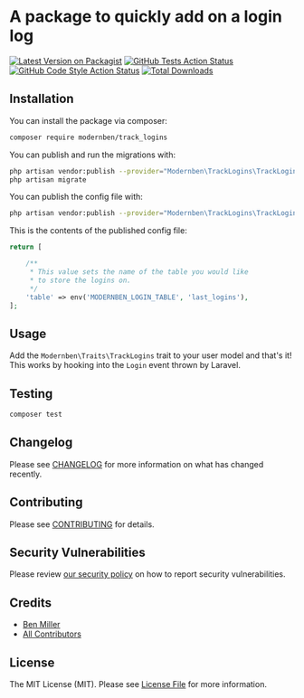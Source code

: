 # A package to quickly add on a login log

[![Latest Version on Packagist](https://img.shields.io/packagist/v/modernben/track_logins.svg?style=flat-square)](https://packagist.org/packages/modernben/track_logins)
[![GitHub Tests Action Status](https://img.shields.io/github/workflow/status/modernben/track_logins/run-tests?label=tests)](https://github.com/modernben/track_logins/actions?query=workflow%3Arun-tests+branch%3Amaster)
[![GitHub Code Style Action Status](https://img.shields.io/github/workflow/status/modernben/track_logins/Check%20&%20fix%20styling?label=code%20style)](https://github.com/modernben/track_logins/actions?query=workflow%3A"Check+%26+fix+styling"+branch%3Amaster)
[![Total Downloads](https://img.shields.io/packagist/dt/modernben/track_logins.svg?style=flat-square)](https://packagist.org/packages/modernben/track_logins)

## Installation

You can install the package via composer:

```bash
composer require modernben/track_logins
```

You can publish and run the migrations with:

```bash
php artisan vendor:publish --provider="Modernben\TrackLogins\TrackLoginsServiceProvider" --tag="track_logins-migrations"
php artisan migrate
```

You can publish the config file with:
```bash
php artisan vendor:publish --provider="Modernben\TrackLogins\TrackLoginsServiceProvider" --tag="track_logins-config"
```

This is the contents of the published config file:

```php
return [

    /**
     * This value sets the name of the table you would like
     * to store the logins on.
     */
    'table' => env('MODERNBEN_LOGIN_TABLE', 'last_logins'),
];
```

## Usage

Add the `Modernben\Traits\TrackLogins` trait to your user model and that's it!
This works by hooking into the `Login` event thrown by Laravel.

## Testing

```bash
composer test
```

## Changelog

Please see [CHANGELOG](CHANGELOG.md) for more information on what has changed recently.

## Contributing

Please see [CONTRIBUTING](.github/CONTRIBUTING.md) for details.

## Security Vulnerabilities

Please review [our security policy](../../security/policy) on how to report security vulnerabilities.

## Credits

- [Ben Miller](https://github.com/modernben)
- [All Contributors](../../contributors)

## License

The MIT License (MIT). Please see [License File](LICENSE.md) for more information.
